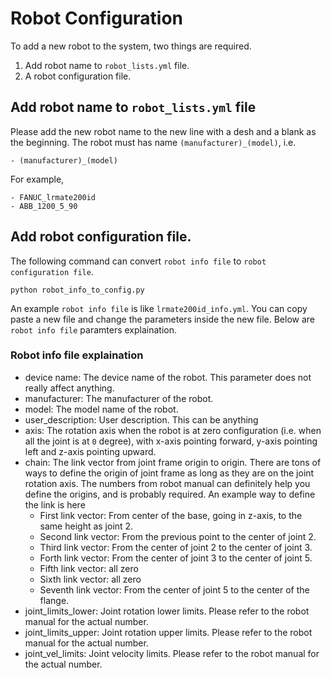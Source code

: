 # Robot Configuration

To add a new robot to the system, two things are required.
1. Add robot name to `robot_lists.yml` file.
2. A robot configuration file.

## Add robot name to `robot_lists.yml` file

Please add the new robot name to the new line with a desh and a blank as the beginning. The robot must has name `(manufacturer)_(model)`, i.e.

```
- (manufacturer)_(model)
```
For example,
```
- FANUC_lrmate200id
- ABB_1200_5_90
```

## Add robot configuration file.

The following command can convert `robot info file` to `robot configuration file`.
```
python robot_info_to_config.py
```

An example `robot info file` is like `lrmate200id_info.yml`. You can copy paste a new file and change the parameters inside the new file. Below are `robot info file` paramters explaination.

### Robot info file explaination

- device name: The device name of the robot. This parameter does not really affect anything.
- manufacturer: The manufacturer of the robot.
- model: The model name of the robot.
- user_description: User description. This can be anything
- axis: The rotation axis when the robot is at zero configuration (i.e. when all the joint is at `0` degree), with x-axis pointing forward, y-axis pointing left and z-axis pointing upward. 
- chain: The link vector from joint frame origin to origin. There are tons of ways to define the origin of joint frame as long as they are on the joint rotation axis. The numbers from robot manual can definitely help you define the origins, and is probably required. An example way to define the link is here
    - First link vector: From center of the base, going in z-axis, to the same height as joint 2.
    - Second link vector: From the previous point to the center of joint 2.
    - Third link vector: From the center of joint 2 to the center of joint 3.
    - Forth link vector: From the center of joint 3 to the center of joint 5.
    - Fifth link vector: all zero
    - Sixth link vector: all zero
    - Seventh link vector: From the center of joint 5 to the center of the flange.
- joint_limits_lower: Joint rotation lower limits. Please refer to the robot manual for the actual number.
- joint_limits_upper: Joint rotation upper limits. Please refer to the robot manual for the actual number.
- joint_vel_limits: Joint velocity limits. Please refer to the robot manual for the actual number.
